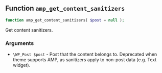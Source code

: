 ## Function `amp_get_content_sanitizers`

```php
function amp_get_content_sanitizers( $post = null );
```

Get content sanitizers.

### Arguments

* `\WP_Post $post` - Post that the content belongs to. Deprecated when theme supports AMP, as sanitizers apply                      to non-post data (e.g. Text widget).

